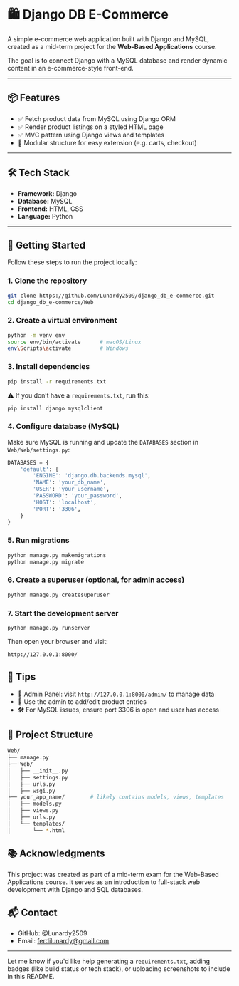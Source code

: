 # 🛍️ Django DB E-Commerce

A simple e-commerce web application built with Django and MySQL, created as a mid-term project for the **Web-Based Applications** course.

The goal is to connect Django with a MySQL database and render dynamic content in an e-commerce-style front-end.

---

## 📦 Features

- ✅ Fetch product data from MySQL using Django ORM  
- ✅ Render product listings on a styled HTML page  
- ✅ MVC pattern using Django views and templates  
- 🔧 Modular structure for easy extension (e.g. carts, checkout)  

---

## 🛠️ Tech Stack

- **Framework:** Django  
- **Database:** MySQL  
- **Frontend:** HTML, CSS
- **Language:** Python  

---

## 🚀 Getting Started

Follow these steps to run the project locally:

### 1. Clone the repository

```bash
git clone https://github.com/Lunardy2509/django_db_e-commerce.git
cd django_db_e-commerce/Web
```

### 2. Create a virtual environment
```bash
python -m venv env
source env/bin/activate      # macOS/Linux
env\Scripts\activate         # Windows
```

### 3. Install dependencies
```bash
pip install -r requirements.txt
```
⚠️ If you don’t have a `requirements.txt`, run this:
```bash
pip install django mysqlclient
```

### 4. Configure database (MySQL)
Make sure MySQL is running and update the `DATABASES` section in `Web/Web/settings.py`:
```python
DATABASES = {
    'default': {
        'ENGINE': 'django.db.backends.mysql',
        'NAME': 'your_db_name',
        'USER': 'your_username',
        'PASSWORD': 'your_password',
        'HOST': 'localhost',
        'PORT': '3306',
    }
}
```

### 5. Run migrations
```bash
python manage.py makemigrations
python manage.py migrate
```

### 6. Create a superuser (optional, for admin access)
```bash
python manage.py createsuperuser
```

### 7. Start the development server
```bash
python manage.py runserver
```

Then open your browser and visit:
```markdown
http://127.0.0.1:8000/
```

## 🧪 Tips
- 🔐 Admin Panel: visit `http://127.0.0.1:8000/admin/` to manage data
- 🧱 Use the admin to add/edit product entries
- 🛠️ For MySQL issues, ensure port 3306 is open and user has access

## 📁 Project Structure
```bash
Web/
├── manage.py
├── Web/
│   ├── __init__.py
│   ├── settings.py
│   ├── urls.py
│   ├── wsgi.py
├── your_app_name/        # likely contains models, views, templates
│   ├── models.py
│   ├── views.py
│   ├── urls.py
│   └── templates/
│       └── *.html
```

## 📚 Acknowledgments
This project was created as part of a mid-term exam for the Web-Based Applications course. It serves as an introduction to full-stack web development with Django and SQL databases.

## 📬 Contact
- GitHub: @Lunardy2509
- Email: ferdilunardy@gmail.com

---

Let me know if you'd like help generating a `requirements.txt`, adding badges (like build status or tech stack), or uploading screenshots to include in this README.
